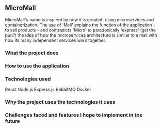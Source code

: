 ## MicroMall
MicroMall's name is inspired by how it is created, using microservices and containerization. The use of 'Mall' explains the function of the application - to sell products - and contradicts 'Micro' to paradoxically 'express' (get the pun?) the idea of how the microservices architecture is similar to a mall with how its many independent services work together.

### What the project does

### How to use the application

### Technologies used
React
Node.js
Express.js
RabbitMQ
Docker

### Why the project uses the technologies it uses

### Challenges faced and features I hope to implement in the future

